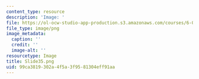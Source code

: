```yaml
---
content_type: resource
description: 'Image: '
file: https://ol-ocw-studio-app-production.s3.amazonaws.com/courses/6-004-computation-structures-spring-2017/99ca3819302a4f5a3f9581304eff91aa_Slide35.png
file_type: image/png
image_metadata:
  caption: ''
  credit: ''
  image-alt: ''
resourcetype: Image
title: Slide35.png
uid: 99ca3819-302a-4f5a-3f95-81304eff91aa
---
```

